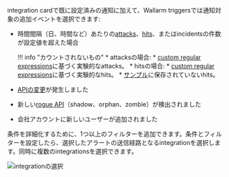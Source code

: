 integration cardで既に設定済みの通知に加えて、Wallarm triggersでは通知対象の追加イベントを選択できます:

* 時間間隔（日、時間など）あたりの[attacks](../../../glossary-en.md#attack)、[hits](../../../glossary-en.md#hit)、またはincidentsの件数が設定値を超えた場合

    !!! info "カウントされないもの"
        * attacksの場合:
            * [custom regular expressions](../../../user-guides/rules/regex-rule.md)に基づく実験的なattacks。
        * hitsの場合:
            * [custom regular expressions](../../../user-guides/rules/regex-rule.md)に基づく実験的なhits。
            * [サンプル](../../../user-guides/events/analyze-attack.md#sampling-of-hits)に保存されていないhits。

* [APIの変更](../../../api-discovery/track-changes.md)が発生しました
* 新しい[rogue API](../../../api-discovery/rogue-api.md)（shadow、orphan、zombie）が検出されました
* 会社アカウントに新しいユーザーが追加されました

条件を詳細化するために、1つ以上のフィルターを追加できます。条件とフィルターを設定したら、選択したアラートの送信経路となるintegrationを選択します。同時に複数のintegrationsを選択できます。

![integrationの選択](../../../images/user-guides/triggers/select-integration.png)